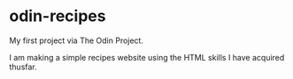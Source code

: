 # odin-recipes

My first project via The Odin Project.

I am making a simple recipes website using the HTML skills I have acquired thusfar.